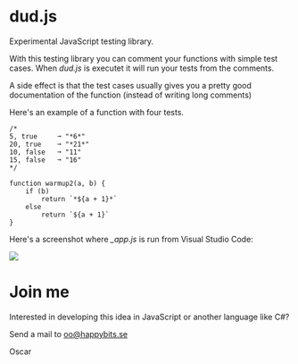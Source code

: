# dud.js

Experimental JavaScript testing library.

With this testing library you can comment your functions with simple test cases. When *dud.js* is executet it will run your tests from the comments.

A side effect is that the test cases usually gives you a pretty good documentation of the function (instead of writing long comments)

Here's an example of a function with four tests.

    /*
    5, true     ➞ "*6*"
    20, true    ➞ "*21*"
    10, false   ➞ "11"
    15, false   ➞ "16"
    */

    function warmup2(a, b) {
        if (b)
            return `*${a + 1}*`
        else
            return `${a + 1}`
    }

Here's a screenshot where *_app.js* is run from Visual Studio Code:

![](screenshot.png)

# Join me 

Interested in developing this idea in JavaScript or another language like C#?

Send a mail to oo@happybits.se

Oscar